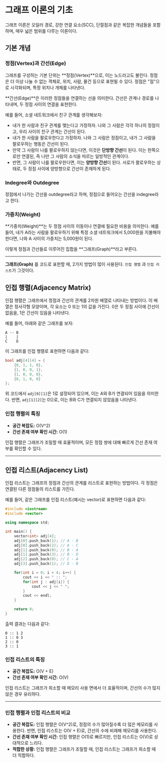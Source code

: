 # 그래프 이론의 기초
그래프 이론은 오일러 경로, 강한 연결 요소(SCC), 단절점과 같은 복잡한 개념들을 포함하며, 매우 넓은 범위를 다루는 이론이다.

## 기본 개념
### 정점(Vertex)과 간선(Edge)
그래프를 구성하는 기본 단위는 **정점(Vertex)**으로, 이는 노드라고도 불린다. 정점은 더 이상 나눌 수 없는 객체로, 위치, 사람, 물건 등으로 표현될 수 있다. 정점은 "점"으로 시각화되며, 특정 위치나 개체를 나타낸다.

**간선(Edge)**은 이러한 정점들을 연결하는 선을 의미한다. 간선은 관계나 경로를 나타내며, 두 정점 사이의 연결을 표현한다.

예를 들어, 소셜 네트워크에서 친구 관계를 생각해보자:

- 내가 한 사람과 친구 관계를 맺는다고 가정하자. 나와 그 사람은 각각 하나의 정점이고, 우리 사이의 친구 관계는 간선이 된다.
- 내가 한 사람을 팔로우한다고 가정하자. 나와 그 사람은 정점이고, 내가 그 사람을 팔로우하는 행동은 간선이 된다. 
- 만약 그 사람이 나를 팔로우하지 않는다면, 이것은 **단방향 간선**이 된다. 이는 한쪽으로만 연결된, 즉 나만 그 사람의 소식을 따르는 일방적인 관계이다.
- 반면, 그 사람이 나를 팔로우한다면, 이는 **양방향 간선**이 된다. 서로가 팔로우하는 상태로, 두 정점 사이에 양방향으로 간선이 존재하게 된다.

### Indegree와 Outdegree
정점에서 나가는 간선을 outdegree라고 하며, 정점으로 들어오는 간선을 indegree라고 한다.

### 가중치(Weight)
**가중치(Weight)**는 두 정점 사이의 이동이나 연결에 필요한 비용을 의미한다. 예를 들어, 내가 A라는 사람을 팔로우하기 위해 특정 소셜 네트워크에서 5,000원을 지불해야 한다면, 나와 A 사이의 가중치는 5,000원이 된다.

이렇게 정점과 간선들로 이루어진 집합을 **그래프(Graph)**라고 부른다.

---
**그래프(Graph)** 를 코드로 표현할 때, 2가지 방법이 많이 사용된다. `인접 행렬` 과 `인접 리스트`가 그것이다.

## 인접 행렬(Adjacency Matrix)

인접 행렬은 그래프에서 정점과 간선의 관계를 2차원 배열로 나타내는 방법이다. 이 배열은 정사각형 모양이며, 각 요소는 0 또는 1의 값을 가진다. 0은 두 정점 사이에 간선이 없음을, 1은 간선이 있음을 나타낸다.

예를 들어, 아래와 같은 그래프를 보자:

```
A -- B
|    |
C    D

```

이 그래프를 인접 행렬로 표현하면 다음과 같다:

```cpp
bool adj[4][4] = {
    {0, 1, 1, 0},
    {1, 0, 0, 1},
    {1, 0, 0, 0},
    {0, 1, 0, 0}
};

```

위 코드에서 `adj[0][1]`은 1로 설정되어 있으며, 이는 A와 B가 연결되어 있음을 의미한다. 반면, `adj[1][2]`는 0으로, 이는 B와 C가 연결되지 않았음을 나타낸다.

### 인접 행렬의 특징

- **공간 복잡도:** O(V^2)
- **간선 존재 여부 확인 시간:** O(1)

인접 행렬은 그래프가 조밀할 때 효율적이며, 모든 정점 쌍에 대해 빠르게 간선 존재 여부를 확인할 수 있다.

---

## 인접 리스트(Adjacency List)

인접 리스트는 그래프의 정점과 간선의 관계를 리스트로 표현하는 방법이다. 각 정점은 연결된 다른 정점들의 리스트를 가진다.

예를 들어, 같은 그래프를 인접 리스트(예시는 vector)로 표현하면 다음과 같다:

```cpp
#include <iostream>
#include <vector>

using namespace std;

int main() {
    vector<int> adj[4];
    adj[0].push_back(1); // A - B
    adj[0].push_back(2); // A - C
    adj[1].push_back(0); // B - A
    adj[1].push_back(3); // B - D
    adj[2].push_back(0); // C - A
    adj[3].push_back(1); // D - B

    for(int i = 0; i < 4; i++) {
        cout << i << " :: ";
        for(int j : adj[i]) {
            cout << j << " ";
        }
        cout << endl;
    }

    return 0;
}
```

출력 결과는 다음과 같다:

```
0 :: 1 2
1 :: 0 3
2 :: 0
3 :: 1
```

### 인접 리스트의 특징

- **공간 복잡도:** O(V + E)
- **간선 존재 여부 확인 시간:** O(V)

인접 리스트는 그래프가 희소할 때 메모리 사용 면에서 더 효율적이며, 간선의 수가 많지 않은 경우 유리하다.

---

### 인접 행렬과 인접 리스트의 비교

- **공간 복잡도:** 인접 행렬은 O(V^2)로, 정점의 수가 많아질수록 더 많은 메모리를 사용한다. 반면, 인접 리스트는 O(V + E)로, 간선의 수에 비례해 메모리를 사용한다.
- **간선 존재 여부 확인 시간:** 인접 행렬은 O(1)로 빠르지만, 인접 리스트는 O(V)로 상대적으로 느리다.
- **적합한 상황:** 인접 행렬은 그래프가 조밀할 때, 인접 리스트는 그래프가 희소할 때 더 적합하다.